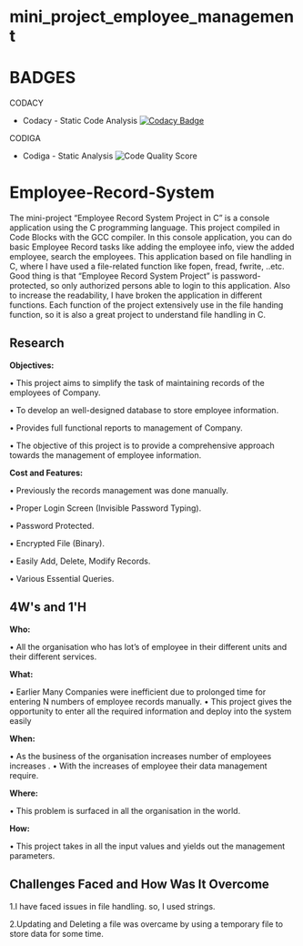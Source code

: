 # mini_project_employee_management


# BADGES

CODACY

* Codacy - Static Code Analysis
[![Codacy Badge](https://app.codacy.com/project/badge/Grade/9dbb30fac3444061a7b7237e4eee18be)](https://www.codacy.com/gh/Kavya-2000/mini_project_employee_management/dashboard?utm_source=github.com&amp;utm_medium=referral&amp;utm_content=Kavya-2000/mini_project_employee_management&amp;utm_campaign=Badge_Grade)

CODIGA

* Codiga - Static Analysis
![Code Quality Score](https://api.codiga.io/project/32312/score/svg)



# Employee-Record-System



The mini-project “Employee Record System Project in C” is a console application using the C programming language. This project compiled in Code Blocks with the GCC compiler. In this console application, you can do basic Employee Record tasks like adding the employee info, view the added employee, search the employees.
This application based on file handling in C, where I have used a file-related function like fopen, fread, fwrite, ..etc. Good thing is that “Employee Record System Project” is password-protected, so only authorized persons able to login to this application.
Also to increase the readability, I have broken the application in different functions. Each function of the project extensively use in the file handing function, so it is also a great project to understand file handling in C.

## Research

__Objectives:__

•	This project aims to simplify the task of maintaining records of the employees of Company.

•	To develop an well-designed database to store employee information.

•	Provides full functional reports to management of Company. 

•	The objective of this project is to provide a comprehensive approach towards the management of employee information.
 
 
__Cost and Features:__

•	Previously the records management was done manually.

•	Proper Login Screen (Invisible Password Typing).

•	Password Protected.

•	Encrypted File (Binary).

•	Easily Add, Delete, Modify Records.

•	Various Essential Queries.

## 4W's and 1'H

__Who:__

•	All the organisation who has lot’s of employee in their different units and their different services.

__What:__

•	Earlier Many Companies were inefficient due to prolonged time for entering N numbers of employee records manually.
•	This project gives the opportunity to enter all the required information and deploy into the system easily

__When:__

•	As the business of the organisation increases number of employees increases .
•	With the increases of employee their data management require.

__Where:__

•	This problem is surfaced in all the organisation in the world.

__How:__

•	This project takes in all the input values and yields out the management parameters.

               
## Challenges Faced and How Was It Overcome


1.I have faced issues in file handling. so, I used strings.

2.Updating and Deleting a file was overcame by using a temporary file to store data for some time.








